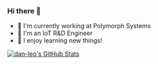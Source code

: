 ### Hi there 👋

- 🔭 I'm currently working at Polymorph Systems
- 🌱 I'm an IoT R&D Engineer
- 👯 I enjoy learning new things!

[![dan-leo's GitHub Stats](https://github-readme-stats.vercel.app/api?username=dan-leo&show_icons=true)](https://github.com/dan-leo)

<!--
**dan-leo/dan-leo** is a ✨ _special_ ✨ repository because its `README.md` (this file) appears on your GitHub profile.

Here are some ideas to get you started:

- 🔭 I’m currently working on ...
- 🌱 I’m currently learning ...
- 👯 I’m looking to collaborate on ...
- 🤔 I’m looking for help with ...
- 💬 Ask me about ...
- 📫 How to reach me: ...
- 😄 Pronouns: ...
- ⚡ Fun fact: ...
-->
